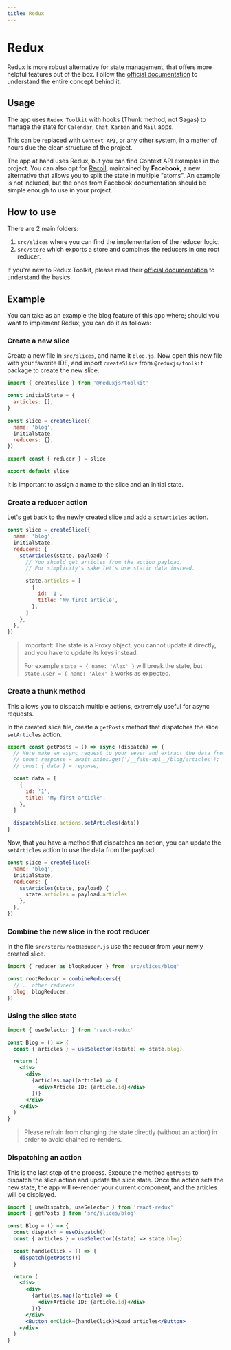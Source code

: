 ```yaml
---
title: Redux
---
```


# Redux

Redux is more robust alternative for state management, that offers more helpful features out of the
box. Follow the
[official documentation](https://redux.js.org/basics/usage-with-react) to understand the entire
concept behind it.

## Usage

The app uses `Redux Toolkit` with hooks (Thunk method, not Sagas) to manage the state
for `Calendar`, `Chat`,
`Kanban` and `Mail` apps.

This can be replaced with `Context API`, or any other system, in a matter of hours due the clean
structure of the project.

The app at hand uses Redux, but you can find Context API examples in the project. You can also opt
for
[Recoil](https://recoiljs.org/), maintained by **Facebook**, a new alternative that allows you to
split the state in multiple "atoms". An example is not included, but the ones from Facebook
documentation should be simple enough to use in your project.

## How to use

There are 2 main folders:

1. `src/slices` where you can find the implementation of the reducer logic.
2. `src/store` which exports a store and combines the reducers in one root reducer.

If you're new to Redux Toolkit, please read
their [official documentation](https://redux-toolkit.js.org/usage/usage-guide)
to understand the basics.

## Example

You can take as an example the blog feature of this app where; should you want to implement Redux;
you can do it as follows:

### Create a new slice

Create a new file in `src/slices`, and name it `blog.js`. Now open this new file with your favorite
IDE, and import
`createSlice` from `@reduxjs/toolkit` package to create the new slice.

```js
import { createSlice } from '@reduxjs/toolkit'

const initialState = {
  articles: [],
}

const slice = createSlice({
  name: 'blog',
  initialState,
  reducers: {},
})

export const { reducer } = slice

export default slice
```

It is important to assign a name to the slice and an initial state.

### Create a reducer action

Let's get back to the newly created slice and add a `setArticles` action.

```js
const slice = createSlice({
  name: 'blog',
  initialState,
  reducers: {
    setArticles(state, payload) {
      // You should get articles from the action payload.
      // For simplicity's sake let's use static data instead.

      state.articles = [
        {
          id: '1',
          title: 'My first article',
        },
      ]
    },
  },
})
```

> Important: The state is a Proxy object, you cannot update it directly, and you have to update its keys instead.
>
> For example `state = { name: 'Alex' }` will break the state, but `state.user = { name: 'Alex' }` works as expected.

### Create a thunk method

This allows you to dispatch multiple actions, extremely useful for async requests.

In the created slice file, create a `getPosts` method that dispatches the slice `setArticles`
action.

```js
export const getPosts = () => async (dispatch) => {
  // Here make an async request to your sever and extract the data from the server response
  // const response = await axios.get('/__fake-api__/blog/articles');
  // const { data } = reponse;

  const data = [
    {
      id: '1',
      title: 'My first article',
    },
  ]

  dispatch(slice.actions.setArticles(data))
}
```

Now, that you have a method that dispatches an action, you can update the `setArticles` action to
use the data from the payload.

```js
const slice = createSlice({
  name: 'blog',
  initialState,
  reducers: {
    setArticles(state, payload) {
      state.articles = payload.articles
    },
  },
})
```

### Combine the new slice in the root reducer

In the file `src/store/rootReducer.js` use the reducer from your newly created slice.

```js
import { reducer as blogReducer } from 'src/slices/blog'

const rootReducer = combineReducers({
  // ...other reducers
  blog: blogReducer,
})
```

### Using the slice state

```jsx
import { useSelector } from 'react-redux'

const Blog = () => {
  const { articles } = useSelector((state) => state.blog)

  return (
    <div>
      <div>
        {articles.map((article) => (
          <div>Article ID: {article.id}</div>
        ))}
      </div>
    </div>
  )
}
```

> Please refrain from changing the state directly (without an action) in order to avoid chained re-renders.

### Dispatching an action

This is the last step of the process. Execute the method `getPosts` to dispatch the slice action
and update the slice state. Once the action sets the new state, the app will re-render your current
component, and the articles will be displayed.

```jsx
import { useDispatch, useSelector } from 'react-redux'
import { getPosts } from 'src/slices/blog'

const Blog = () => {
  const dispatch = useDispatch()
  const { articles } = useSelector((state) => state.blog)

  const handleClick = () => {
    dispatch(getPosts())
  }

  return (
    <div>
      <div>
        {articles.map((article) => (
          <div>Article ID: {article.id}</div>
        ))}
      </div>
      <Button onClick={handleClick}>Load articles</Button>
    </div>
  )
}
```

